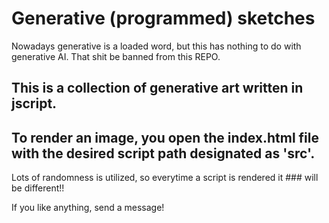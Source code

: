 # Generative (programmed) sketches

Nowadays generative is a loaded word, but this has nothing to do with generative AI. That shit 
be banned from this REPO. 

## This is a collection of generative art written in jscript. 

## To render an image, you open the index.html file with the desired script path designated as 'src'.

Lots of randomness is utilized, so everytime a script is rendered it ### will be different!!



If you like anything, send a message! 



